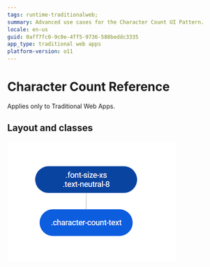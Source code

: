 ```yaml
---
tags: runtime-traditionalweb; 
summary: Advanced use cases for the Character Count UI Pattern.
locale: en-us
guid: 0aff7fc0-9c0e-4ff5-9736-588beddc3335
app_type: traditional web apps
platform-version: o11
---
```


# Character Count Reference

<div class="info" markdown="1">

Applies only to Traditional Web Apps.

</div>

## Layout and classes

![](<images/charactercount-2-diag.png>)
